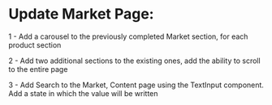 # Update Market Page:

1 - Add a carousel to the previously completed Market section, for each product section

2 - Add two additional sections to the existing ones, add the ability to scroll to the entire page

3 - Add Search to the Market, Content page using the TextInput component. Add a state in which the value will be written
